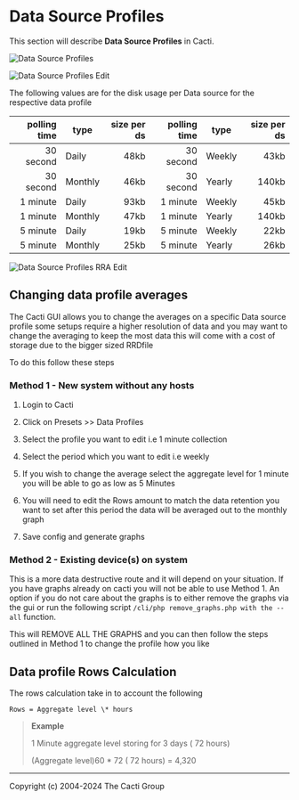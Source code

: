 # Data Source Profiles

This section will describe **Data Source Profiles** in Cacti.

![Data Source Profiles](images/data-source-profiles.png)

![Data Source Profiles Edit](images/data-source-profiles-edit1.png)

The following values are for the disk usage per Data source for the respective
data profile

| polling time | type    | size per ds | polling time | type   | size per ds |
| -----------: | ------- | ----------: | -----------: | ------ | ----------: |
|    30 second | Daily   |        48kb |    30 second | Weekly |        43kb |
|    30 second | Monthly |        46kb |    30 second | Yearly |       140kb |
|     1 minute | Daily   |        93kb |     1 minute | Weekly |        45kb |
|     1 minute | Monthly |        47kb |     1 minute | Yearly |       140kb |
|     5 minute | Daily   |        19kb |     5 minute | Weekly |        22kb |
|     5 minute | Monthly |        25kb |     5 minute | Yearly |        26kb |

![Data Source Profiles RRA Edit](images/data-source-profiles-edit2.png)

## Changing data profile averages

The Cacti GUI allows you to change the averages on a specific Data source
profile some setups require a higher resolution of data and you may want to
change the averaging to keep the most data this will come with a cost of storage
due to the bigger sized RRDfile

To do this follow these steps

### Method 1 - New system without any hosts

1. Login to Cacti

2. Click on Presets >> Data Profiles

3. Select the profile you want to edit i.e 1 minute collection

4. Select the period which you want to edit i.e weekly

5. If you wish to change the average select the aggregate level for 1 minute you
   will be able to go as low as 5 Minutes

6. You will need to edit the Rows amount to match the data retention you want to
   set after this period the data will be averaged out to the monthly graph

7. Save config and generate graphs

### Method 2 - Existing device(s) on system

This is a more data destructive route and it will depend on your situation. If
you have graphs already on cacti you will not be able to use Method 1. An option
if you do not care about the graphs is to either remove the graphs via the gui
or run the following script `/cli/php remove_graphs.php with the --all`
function.

This will REMOVE ALL THE GRAPHS and you can then follow the steps outlined in
Method 1 to change the profile how you like

## Data profile Rows Calculation

The rows calculation take in to account the following

```console
Rows = Aggregate level \* hours
```

> **Example**
>
> 1 Minute aggregate level storing for 3 days ( 72 hours)
>
> (Aggregate level)60 \* 72 ( 72 hours) = 4,320

---

Copyright (c) 2004-2024 The Cacti Group
